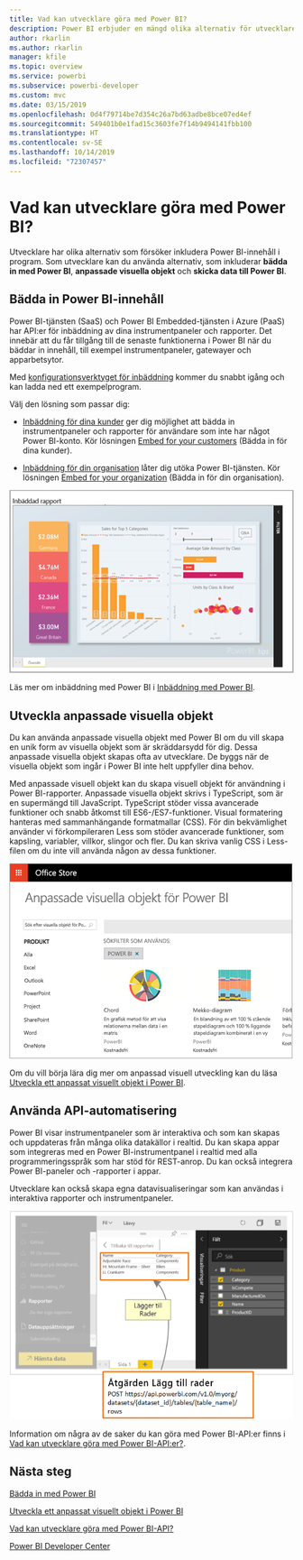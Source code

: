 ```yaml
---
title: Vad kan utvecklare göra med Power BI?
description: Power BI erbjuder en mängd olika alternativ för utvecklare. Allt från inbäddning till anpassad visuell information och strömning av datauppsättningar.
author: rkarlin
ms.author: rkarlin
manager: kfile
ms.topic: overview
ms.service: powerbi
ms.subservice: powerbi-developer
ms.custom: mvc
ms.date: 03/15/2019
ms.openlocfilehash: 0d4f79714be7d354c26a7bd63adbe8bce07ed4ef
ms.sourcegitcommit: 549401b0e1fad15c3603fe7f14b9494141fbb100
ms.translationtype: HT
ms.contentlocale: sv-SE
ms.lasthandoff: 10/14/2019
ms.locfileid: "72307457"
---
```

# <a name="what-can-developers-do-with-power-bi"></a>Vad kan utvecklare göra med Power BI?

Utvecklare har olika alternativ som försöker inkludera Power BI-innehåll i program. Som utvecklare kan du använda alternativ, som inkluderar **bädda in med Power BI**, **anpassade visuella objekt** och **skicka data till Power BI**.

## <a name="embedding-power-bi-content"></a>Bädda in Power BI-innehåll

Power BI-tjänsten (SaaS) och Power BI Embedded-tjänsten i Azure (PaaS) har API:er för inbäddning av dina instrumentpaneler och rapporter. Det innebär att du får tillgång till de senaste funktionerna i Power BI när du bäddar in innehåll, till exempel instrumentpaneler, gatewayer och apparbetsytor.

Med [konfigurationsverktyget för inbäddning](https://aka.ms/embedsetup) kommer du snabbt igång och kan ladda ned ett exempelprogram.

Välj den lösning som passar dig:

* [Inbäddning för dina kunder](embedding.md#embedding-for-your-customers) ger dig möjlighet att bädda in instrumentpaneler och rapporter för användare som inte har något Power BI-konto. Kör lösningen [Embed for your customers](https://aka.ms/embedsetup/AppOwnsData) (Bädda in för dina kunder).

* [Inbäddning för din organisation](embedding.md#embedding-for-your-organization) låter dig utöka Power BI-tjänsten. Kör lösningen [Embed for your organization](https://aka.ms/embedsetup/UserOwnsData) (Bädda in för din organisation).

![PBIE-exempel](media/what-can-you-do/what-can-you-do-02.png)

Läs mer om inbäddning med Power BI i [Inbäddning med Power BI](embedding.md).

## <a name="developing-custom-visuals"></a>Utveckla anpassade visuella objekt

Du kan använda anpassade visuella objekt med Power BI om du vill skapa en unik form av visuella objekt som är skräddarsydd för dig. Dessa anpassade visuella objekt skapas ofta av utvecklare. De byggs när de visuella objekt som ingår i Power BI inte helt uppfyller dina behov.

Med anpassade visuell objekt kan du skapa visuell objekt för användning i Power BI-rapporter. Anpassade visuella objekt skrivs i TypeScript, som är en supermängd till JavaScript. TypeScript stöder vissa avancerade funktioner och snabb åtkomst till ES6-/ES7-funktioner. Visual formatering hanteras med sammanhängande formatmallar (CSS). För din bekvämlighet använder vi förkompileraren Less som stöder avancerade funktioner, som kapsling, variabler, villkor, slingor och fler. Du kan skriva vanlig CSS i Less-filen om du inte vill använda någon av dessa funktioner.

![CV-exempel](media/what-can-you-do/powerbi-custom-visual-store.png)

Om du vill börja lära dig mer om anpassad visuell utveckling kan du läsa [Utveckla ett anpassat visuellt objekt i Power BI](visuals/custom-visual-develop-tutorial.md).

## <a name="using-api-automation"></a>Använda API-automatisering

Power BI visar instrumentpaneler som är interaktiva och som kan skapas och uppdateras från många olika datakällor i realtid. Du kan skapa appar som integreras med en Power BI-instrumentpanel i realtid med alla programmeringsspråk som har stöd för REST-anrop. Du kan också integrera Power BI-paneler och -rapporter i appar.

Utvecklare kan också skapa egna datavisualiseringar som kan användas i interaktiva rapporter och instrumentpaneler.

![Dataexempel på push-överföring](media/what-can-you-do/powerbi-push-data.png)

Information om några av de saker du kan göra med Power BI-API:er finns i [Vad kan utvecklare göra med Power BI-API:er?](overview-of-power-bi-rest-api.md).

## <a name="next-steps"></a>Nästa steg

[Bädda in med Power BI](embedding.md)  

[Utveckla ett anpassat visuellt objekt i Power BI](https://microsoft.github.io/PowerBI-visuals/docs/step-by-step-lab/developing-a-power-bi-custom-visual/)

[Vad kan utvecklare göra med Power BI-API?](overview-of-power-bi-rest-api.md)

[Power BI Developer Center](https://powerbi.microsoft.com/developers/)